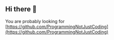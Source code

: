 ## Hi there 👋

You are probably looking for [https://github.com/ProgrammingNotJustCoding](https://github.com/ProgrammingNotJustCoding)
